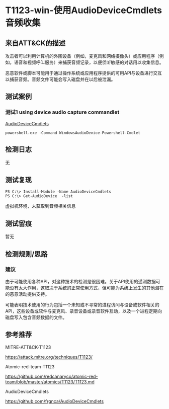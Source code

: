 # T1123-win-使用AudioDeviceCmdlets音频收集

## 来自ATT&CK的描述

攻击者可以利用计算机的外围设备（例如，麦克风和网络摄像头）或应用程序（例如，语音和视频呼叫服务）来捕获音频记录，以便侦听敏感的对话用以收集信息。

恶意软件或脚本可能用于通过操作系统或应用程序提供的可用API与设备进行交互以捕获音频。音频文件可能会写入磁盘并在以后被泄漏。

## 测试案例

### 测试1 using device audio capture commandlet
[AudioDeviceCmdlets](https://github.com/frgnca/AudioDeviceCmdlets)

```
powershell.exe -Command WindowsAudioDevice-Powershell-Cmdlet
```

## 检测日志

无

## 测试复现

```
PS C:\> Install-Module -Name AudioDeviceCmdlets
PS C:\> Get-AudioDevice  -list
```

虚拟机环境，未获取到音频相关信息
## 测试留痕

暂无

## 检测规则/思路

### 建议

由于可能使用各种API，对这种技术的检测是很困难。关于API使用的遥测数据可能没有太大作用，这取决于系统的正常使用方式，但可能为系统上发生的其他潜在的恶意活动提供支持。

可能表明技术使用的行为包括一个未知或不寻常的进程访问与设备或软件相关的API，这些设备或软件与麦克风、录音设备或录音软件互动，以及一个进程定期向磁盘写入包含音频数据的文件。

## 参考推荐

MITRE-ATT&CK-T1123

<https://attack.mitre.org/techniques/T1123/>

Atomic-red-team-T1123

<https://github.com/redcanaryco/atomic-red-team/blob/master/atomics/T1123/T1123.md>


AudioDeviceCmdlets

<https://github.com/frgnca/AudioDeviceCmdlets>
